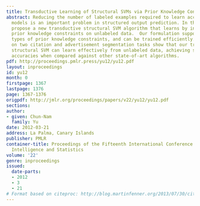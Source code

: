 ```yaml
---
title: Transductive Learning of Structural SVMs via Prior Knowledge Constraints
abstract: Reducing the number of labeled examples required to learn accurate prediction
  models is an important problem in structured output prediction. In this paper we
  propose a new transductive structural SVM algorithm that learns by incorporating
  prior knowledge constraints on unlabeled data.  Our formulation supports different
  types of prior knowledge constraints, and can be trained efficiently. Experiments
  on two citation and advertisement segmentation tasks show that our transductive
  structural SVM can learn effectively from unlabeled data, achieving similar prediction
  accuracies when compared against other state-of-art algorithms.
pdf: http://proceedings.pmlr.press/yu12/yu12.pdf
layout: inproceedings
id: yu12
month: 0
firstpage: 1367
lastpage: 1376
page: 1367-1376
origpdf: http://jmlr.org/proceedings/papers/v22/yu12/yu12.pdf
sections: 
author:
- given: Chun-Nam
  family: Yu
date: 2012-03-21
address: La Palma, Canary Islands
publisher: PMLR
container-title: Proceedings of the Fifteenth International Conference on Artificial
  Intelligence and Statistics
volume: '22'
genre: inproceedings
issued:
  date-parts:
  - 2012
  - 3
  - 21
# Format based on citeproc: http://blog.martinfenner.org/2013/07/30/citeproc-yaml-for-bibliographies/
---
```

